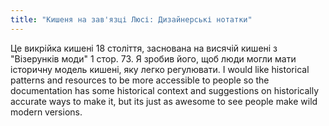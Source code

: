 ```yaml
---
title: "Кишеня на зав'язці Люсі: Дизайнерські нотатки"
---
```


Це викрійка кишені 18 століття, заснована на висячій кишені з "Візерунків моди" 1 стор. 73. Я зробив його, щоб люди могли мати історичну модель кишені, яку легко регулювати. I would like historical patterns and resources to be more accessible to people so the documentation has some historical context and suggestions on historically accurate ways to make it, but its just as awesome to see people make wild modern versions. 

